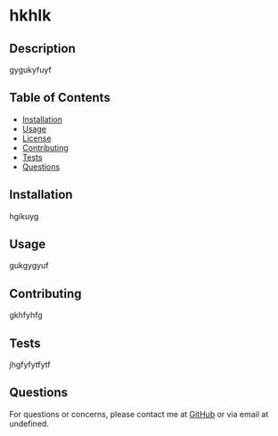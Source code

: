# hkhlk 

## Description
gygukyfuyf

## Table of Contents
- [Installation](#installation)
- [Usage](#usage)
- [License](#license)
- [Contributing](#contributing)
- [Tests](#tests)
- [Questions](#questions)

## Installation
hgikuyg

## Usage
gukgygyuf



## Contributing
gkhfyhfg

## Tests
jhgfyfytfytf

## Questions
For questions or concerns, please contact me at [GitHub](https://github.com/undefined) or via email at undefined.